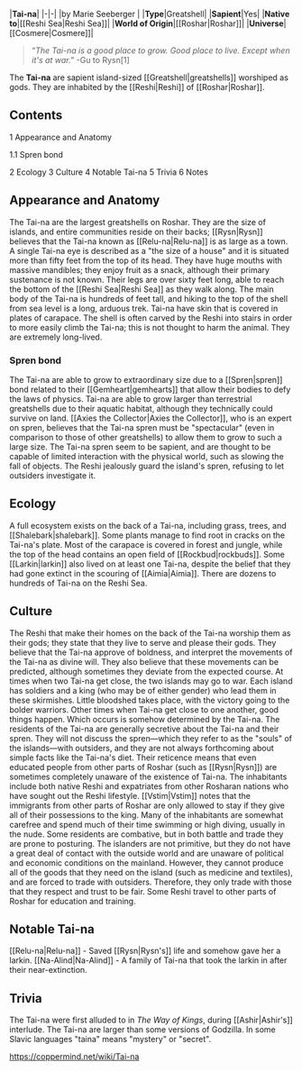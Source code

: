 |**Tai-na**|
|-|-|
|by  Marie Seeberger |
|**Type**|Greatshell|
|**Sapient**|Yes|
|**Native to**|[[Reshi Sea\|Reshi Sea]]|
|**World of Origin**|[[Roshar\|Roshar]]|
|**Universe**|[[Cosmere\|Cosmere]]|

>“*The Tai-na is a good place to grow. Good place to live. Except when it's at war.*”
\-Gu to Rysn[1]


The **Tai-na** are sapient island-sized [[Greatshell\|greatshells]] worshiped as gods. They are inhabited by the [[Reshi\|Reshi]] of [[Roshar\|Roshar]].

## Contents

1 Appearance and Anatomy

1.1 Spren bond


2 Ecology
3 Culture
4 Notable Tai-na
5 Trivia
6 Notes


## Appearance and Anatomy
The Tai-na are the largest greatshells on Roshar. They are the size of islands, and entire communities reside on their backs; [[Rysn\|Rysn]] believes that the Tai-na known as [[Relu-na\|Relu-na]] is as large as a town. A single Tai-na eye is described as a "the size of a house" and it is situated more than fifty feet from the top of its head. They have huge mouths with massive mandibles; they enjoy fruit as a snack, although their primary sustenance is not known. Their legs are over sixty feet long, able to reach the bottom of the [[Reshi Sea\|Reshi Sea]] as they walk along. The main body of the Tai-na is hundreds of feet tall, and hiking to the top of the shell from sea level is a long, arduous trek. Tai-na have skin that is covered in plates of carapace. The shell is often carved by the Reshi into stairs in order to more easily climb the Tai-na; this is not thought to harm the animal. They are extremely long-lived.

### Spren bond
The Tai-na are able to grow to extraordinary size due to a [[Spren\|spren]] bond related to their [[Gemheart\|gemhearts]] that allow their bodies to defy the laws of physics. Tai-na are able to grow larger than terrestrial greatshells due to their aquatic habitat, although they technically could survive on land. [[Axies the Collector\|Axies the Collector]], who is an expert on spren, believes that the Tai-na spren must be "spectacular" (even in comparison to those of other greatshells) to allow them to grow to such a large size. The Tai-na spren seem to be sapient, and are thought to be capable of limited interaction with the physical world, such as slowing the fall of objects. The Reshi jealously guard the island's spren, refusing to let outsiders investigate it.

## Ecology
A full ecosystem exists on the back of a Tai-na, including grass, trees, and [[Shalebark\|shalebark]]. Some plants manage to find root in cracks on the Tai-na's plate. Most of the carapace is covered in forest and jungle, while the top of the head contains an open field of [[Rockbud\|rockbuds]]. Some [[Larkin\|larkin]] also lived on at least one Tai-na, despite the belief that they had gone extinct in the scouring of [[Aimia\|Aimia]].
There are dozens to hundreds of Tai-na on the Reshi Sea.

## Culture
The Reshi that make their homes on the back of the Tai-na worship them as their gods; they state that they live to serve and please their gods. They believe that the Tai-na approve of boldness, and interpret the movements of the Tai-na as divine will. They also believe that these movements can be predicted, although sometimes they deviate from the expected course. At times when two Tai-na get close, the two islands may go to war. Each island has soldiers and a king (who may be of either gender) who lead them in these skirmishes. Little bloodshed takes place, with the victory going to the bolder warriors. Other times when Tai-na get close to one another, good things happen. Which occurs is somehow determined by the Tai-na.
The residents of the Tai-na are generally secretive about the Tai-na and their spren. They will not discuss the spren—which they refer to as the "souls" of the islands—with outsiders, and they are not always forthcoming about simple facts like the Tai-na's diet. Their reticence means that even educated people from other parts of Roshar (such as [[Rysn\|Rysn]]) are sometimes completely unaware of the existence of Tai-na.
The inhabitants include both native Reshi and expatriates from other Rosharan nations who have sought out the Reshi lifestyle. [[Vstim\|Vstim]] notes that the immigrants from other parts of Roshar are only allowed to stay if they give all of their possessions to the king. Many of the inhabitants are somewhat carefree and spend much of their time swimming or high diving, usually in the nude. Some residents are combative, but in both battle and trade they are prone to posturing. The islanders are not primitive, but they do not have a great deal of contact with the outside world and are unaware of political and economic conditions on the mainland. However, they cannot produce all of the goods that they need on the island (such as medicine and textiles), and are forced to trade with outsiders. Therefore, they only trade with those that they respect and trust to be fair. Some Reshi travel to other parts of Roshar for education and training.

## Notable Tai-na
[[Relu-na\|Relu-na]] - Saved [[Rysn\|Rysn's]] life and somehow gave her a larkin.
[[Na-Alind\|Na-Alind]] - A family of Tai-na that took the larkin in after their near-extinction.
## Trivia
The Tai-na were first alluded to in *The Way of Kings*, during [[Ashir\|Ashir's]] interlude.
The Tai-na are larger than some versions of Godzilla.
In some Slavic languages "taina" means "mystery" or "secret".


https://coppermind.net/wiki/Tai-na